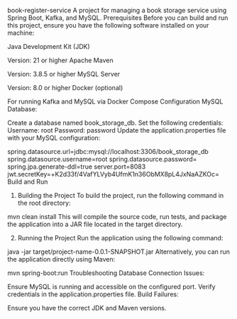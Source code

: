 book-register-service
A project for managing a book storage service using Spring Boot, Kafka, and MySQL.
Prerequisites
Before you can build and run this project, ensure you have the following software installed on your machine:

Java Development Kit (JDK)

Version: 21 or higher
Apache Maven

Version: 3.8.5 or higher
MySQL Server

Version: 8.0 or higher
Docker (optional)

For running Kafka and MySQL via Docker Compose
Configuration
MySQL Database:

Create a database named book_storage_db.
Set the following credentials:
Username: root
Password: password
Update the application.properties file with your MySQL configuration:

spring.datasource.url=jdbc:mysql://localhost:3306/book_storage_db
spring.datasource.username=root
spring.datasource.password=
spring.jpa.generate-ddl=true
server.port=8083
jwt.secretKey=+K2d33f/4VafYLVyb4UfmK1n36ObMX8pL4JxNaAZKOc=
Build and Run
1. Building the Project
To build the project, run the following command in the root directory:

mvn clean install
This will compile the source code, run tests, and package the application into a JAR file located in the target directory.

2. Running the Project
Run the application using the following command:

java -jar target/project-name-0.0.1-SNAPSHOT.jar
Alternatively, you can run the application directly using Maven:

mvn spring-boot:run
Troubleshooting
Database Connection Issues:

Ensure MySQL is running and accessible on the configured port.
Verify credentials in the application.properties file.
Build Failures:

Ensure you have the correct JDK and Maven versions.

